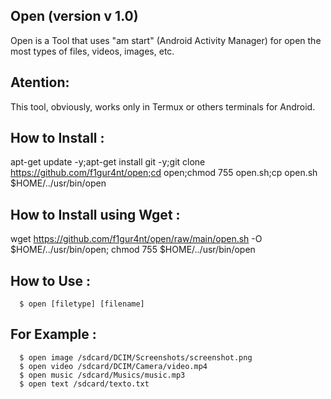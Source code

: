 Open (version v 1.0)
--
Open is a Tool that uses "am start" (Android Activity Manager) for open the most types of files, videos, images, etc.

Atention:
--
This tool, obviously, works only in Termux or others terminals for Android.

How to Install :
--
apt-get update -y;apt-get install git -y;git clone https://github.com/f1gur4nt/open;cd open;chmod 755 open.sh;cp open.sh $HOME/../usr/bin/open

How to Install using Wget :
--
wget https://github.com/f1gur4nt/open/raw/main/open.sh -O $HOME/../usr/bin/open; chmod 755 $HOME/../usr/bin/open
<br>

How to Use :
--
      $ open [filetype] [filename]
For Example :
--
      $ open image /sdcard/DCIM/Screenshots/screenshot.png
      $ open video /sdcard/DCIM/Camera/video.mp4
      $ open music /sdcard/Musics/music.mp3
      $ open text /sdcard/texto.txt

